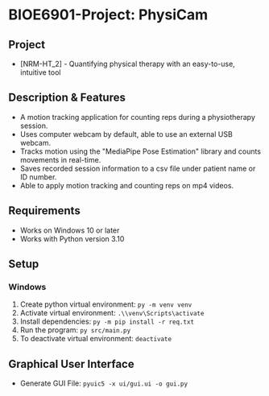 # BIOE6901-Project: PhysiCam

## Project
- [NRM-HT_2] - Quantifying physical therapy with an easy-to-use, intuitive tool

## Description & Features
- A motion tracking application for counting reps during a physiotherapy session.
- Uses computer webcam by default, able to use an external USB webcam.
- Tracks motion using the "MediaPipe Pose Estimation" library and counts movements in real-time.
- Saves recorded session information to a csv file under patient name or ID number.
- Able to apply motion tracking and counting reps on mp4 videos.

## Requirements
- Works on Windows 10 or later
- Works with Python version 3.10

## Setup

<!--
### Mac / Linux
1.  Create python virtual environment: `python3 -m venv venv`
2.  Activate virtual environment: `source venv/bin/activate`
3.  Install dependencies: `python3 -m pip install -r req.txt`
4.  Run the program: `python3 src/main.py`
5.  To deactivate virtual environment: `deactivate`
-->

### Windows
1.  Create python virtual environment: `py -m venv venv`
2.  Activate virtual environment: `.\\venv\Scripts\activate`
3.  Install dependencies: `py -m pip install -r req.txt`
4.  Run the program: `py src/main.py`
5.  To deactivate virtual environment: `deactivate`

## Graphical User Interface
- Generate GUI File: `pyuic5 -x ui/gui.ui -o gui.py`